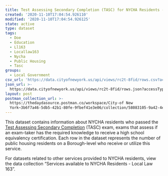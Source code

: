 ```yaml
---
title: Test Assessing Secondary Completion (TASC) for NYCHA Residents - Local Law 163
created: '2020-11-10T17:04:54.926110'
modified: '2020-11-10T17:04:54.926125'
state: active
type: dataset
tags:
  - Doe
  - Education
  - Ll163
  - Locallaw163
  - Nycha
  - Public Housing
  - Tasc
groups:
  - Local Government
csv_url: 'https://data.cityofnewyork.us/api/views/rc2t-8fid/rows.csv?accessType=DOWNLOAD'
json_url: >-
  https://data.cityofnewyork.us/api/views/rc2t-8fid/rows.json?accessType=DOWNLOAD
layout: post
postman_collection_url: >-
  https://thedaydasource.postman.co/workspace/City-of New
  York~3b6f7a46-5db5-42b1-80fe-9fbef41e3e06/collection/58083105-9a42-4e0d-a58c-39e3b0ddb117
---
```

This dataset contains information about NYCHA residents who passed the <a href="https://www1.nyc.gov/nyc-resources/service/1763/ged-or-tasc-test">Test Assessing Secondary Completion</a> (TASC) exam, exams that assess if an exam-taker has the required knowledge to receive a high school equivalency certification. Each row in the dataset represents the number of public housing residents on a Borough-level who receive or utilize this service.

For datasets related to other services provided to NYCHA residents, view the data collection “Services available to NYCHA Residents - Local Law 163”.
